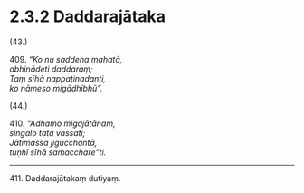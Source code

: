 

# 2.3.2 Daddarajātaka




(43.)

409\. _“Ko nu saddena mahatā,_  
_abhinādeti daddaraṃ;_  
_Taṃ sīhā nappaṭinadanti,_  
_ko nāmeso migādhibhū”._  


(44.)

410\. _“Adhamo migajātānaṃ,_  
_siṅgālo tāta vassati;_  
_Jātimassa jigucchantā,_  
_tuṇhī sīhā samacchare”ti._  


---

411\. Daddarajātakaṃ dutiyaṃ.





